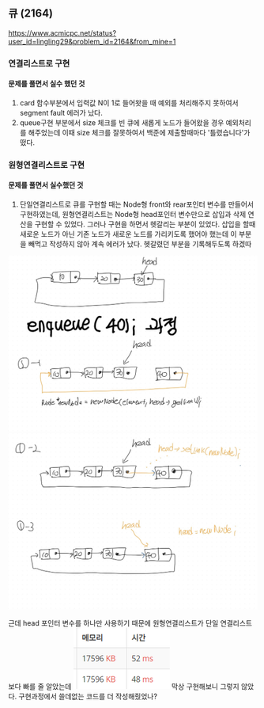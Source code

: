 ## 큐 (2164) 
https://www.acmicpc.net/status?user_id=lingling29&problem_id=2164&from_mine=1 
### 연결리스트로 구현
####  문제를 풀면서 실수 했던 것
1. card 함수부분에서 입력값 N이 1로 들어왓을 때 예외를 처리해주지 못하여서 segment fault 에러가 났다. 
2. queue구현 부분에서 size 체크를 빈 큐에 새롭게 노드가 들어왔을 경우 예외처리를 해주었는데 이때 size 체크를 잘못하여서 백준에 제출할때마다 '틀렸습니다'가 떴다.
### 원형연결리스트로 구현
#### 문제를 풀면서 실수했던 것
1. 단일연결리스트로 큐를 구현할 때는 Node형 front와 rear포인터 변수를 만들어서 구현하였는데, 원형연결리스트는 Node형 head포인터 변수만으로 삽입과 삭제 연산을 구현할 수 있었다. 그러나 구현을 하면서 헷갈리는 부분이 있었다. 삽입을 할때 새로운 노드가 아닌 기존 노드가 새로운 노드를 가리키도록 했어야 했는데 이 부분을 빼먹고 작성하지 않아 계속 에러가 났다. 헷갈렸던 부분을 기록해두도록 하겠따

![!\[Alt text\](image.png)](%EC%9D%B4%EB%AF%B8%EC%A7%80/01.jpg)
![Alt text](%EC%9D%B4%EB%AF%B8%EC%A7%80/02.jpg)

근데 head 포인터 변수를 하나만 사용하기 때문에 원형연결리스트가 단일 연결리스트보다 빠를 줄 알았는데
![Alt text](image.png)
막상 구현해보니 그렇지 않았다. 구현과정에서 쓸데없는 코드를 더 작성해줬었나?